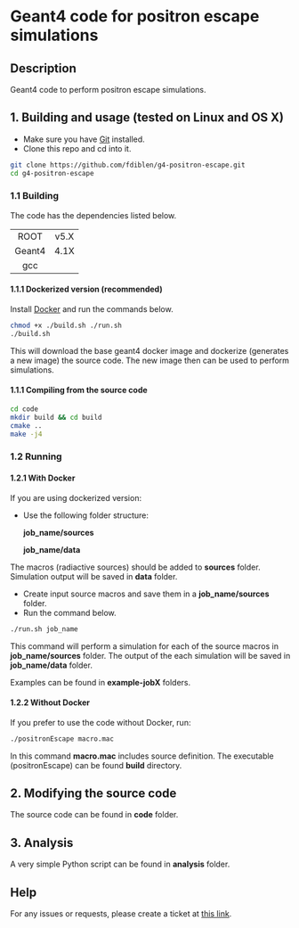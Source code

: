 
# Geant4 code for positron escape simulations

## Description

Geant4 code to perform positron escape simulations.

## 1. Building and usage (tested on Linux and OS X)

- Make sure you have [Git](https://git-scm.com/book/en/v2/Getting-Started-Installing-Git) installed.
- Clone this repo and cd into it.
```bash
git clone https://github.com/fdiblen/g4-positron-escape.git
cd g4-positron-escape
```


### 1.1 Building
The code has the dependencies listed below.

|   |   |
|:-:|:-:|
|  ROOT   | v5.X  | 
|  Geant4 | 4.1X  |
|  gcc    |   |


#### 1.1.1 Dockerized version (recommended)

Install [Docker](https://docs.docker.com/install/) and run the commands below.

```bash
chmod +x ./build.sh ./run.sh
./build.sh
```

This will download the base geant4 docker image and dockerize (generates a new image) the source code. The new image then can be used to perform simulations.


#### 1.1.1 Compiling from the source code

```bash
cd code
mkdir build && cd build
cmake ..
make -j4
```


### 1.2 Running

#### 1.2.1 With Docker
If you are using dockerized version:
- Use the following folder structure:

   **job_name/sources**

   **job_name/data**

The macros (radiactive sources) should be added to **sources** folder. Simulation output will be saved in **data** folder. 

- Create input source macros and save them in a **job_name/sources** folder.
- Run the command below.

```bash
./run.sh job_name
```
This command will perform a simulation for each of the source macros in **job_name/sources** folder. The output of the each simulation will be saved in **job_name/data** folder.

Examples can be found in **example-jobX** folders.


#### 1.2.2 Without Docker
If you prefer to use the code without Docker, run:
```bash
./positronEscape macro.mac
```
In this command **macro.mac** includes source definition.
The executable (positronEscape) can be found **build** directory.


## 2. Modifying the source code
The source code can be found in **code** folder.


## 3. Analysis
A very simple Python script can be found in **analysis** folder.


## Help
For any issues or requests, please create a ticket at [this link](https://github.com/fdiblen/g4-positron-escape/issues/new).
